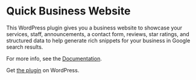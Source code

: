 
Quick Business Website
======================

This WordPress plugin gives you a business website to showcase your services, staff, announcements, a contact form, reviews, star ratings, and structured data to help generate rich snippets for your business in Google search results.

For more info, see the [Documentation](https://isabelcastillo.com/free-plugins/quick-business-website).

Get [the plugin](https://wordpress.org/plugins/quick-business-website/) on WordPress.
